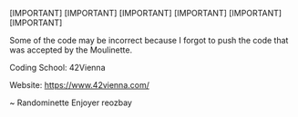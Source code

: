 [IMPORTANT] [IMPORTANT] [IMPORTANT] [IMPORTANT] [IMPORTANT] [IMPORTANT] 

Some of the code may be incorrect because I forgot to push the code that was accepted by the Moulinette.

Coding School: 42Vienna 

Website: https://www.42vienna.com/

~ Randominette Enjoyer reozbay

